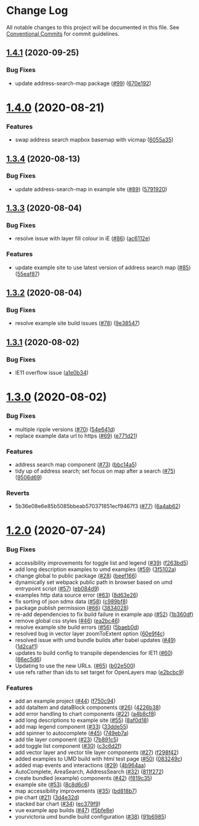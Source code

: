 # Change Log

All notable changes to this project will be documented in this file.
See [Conventional Commits](https://conventionalcommits.org) for commit guidelines.

## [1.4.1](https://github.com/dpc-sdp/myvic-components/compare/v1.4.0...v1.4.1) (2020-09-25)


### Bug Fixes

* update address-search-map package ([#99](https://github.com/dpc-sdp/myvic-components/issues/99)) ([670e192](https://github.com/dpc-sdp/myvic-components/commit/670e19210e15dfda6a55e71a2c52eefb996b8765))






# [1.4.0](https://github.com/dpc-sdp/myvic-components/compare/v1.3.4...v1.4.0) (2020-08-21)


### Features

* swap address search mapbox basemap with vicmap ([6055a35](https://github.com/dpc-sdp/myvic-components/commit/6055a35b5dd467f0a238d0024ed093dfc00cafa9))






## [1.3.4](https://github.com/dpc-sdp/myvic-components/compare/v1.3.3...v1.3.4) (2020-08-13)


### Bug Fixes

* update address-search-map in example site ([#89](https://github.com/dpc-sdp/myvic-components/issues/89)) ([5791920](https://github.com/dpc-sdp/myvic-components/commit/5791920ea3c4ed2bec64e5a5743f2b72712be553))






## [1.3.3](https://github.com/dpc-sdp/myvic-components/compare/v1.3.2...v1.3.3) (2020-08-04)


### Bug Fixes

* resolve issue with layer fill colour in iE ([#86](https://github.com/dpc-sdp/myvic-components/issues/86)) ([ac6112e](https://github.com/dpc-sdp/myvic-components/commit/ac6112eb6916c94cec057057d84caf142efc284c))


### Features

* update example site to use latest version of address search map ([#85](https://github.com/dpc-sdp/myvic-components/issues/85)) ([55eaf87](https://github.com/dpc-sdp/myvic-components/commit/55eaf87a3b3e17e99c64bfdeaefbff7d65252f65))





## [1.3.2](https://github.com/dpc-sdp/myvic-components/compare/v1.3.1...v1.3.2) (2020-08-04)


### Bug Fixes

* resolve example site build issues ([#78](https://github.com/dpc-sdp/myvic-components/issues/78)) ([9e38547](https://github.com/dpc-sdp/myvic-components/commit/9e385474cacc22155374c8dc93703f263286962d))





## [1.3.1](https://github.com/dpc-sdp/myvic-components/compare/v1.3.0...v1.3.1) (2020-08-02)


### Bug Fixes

* IE11 overflow issue ([a1e0b34](https://github.com/dpc-sdp/myvic-components/commit/a1e0b340919467c43db3501e4dae1bd5a2a36f1d))





# [1.3.0](https://github.com/dpc-sdp/myvic-components/compare/v1.1.3...v1.3.0) (2020-08-02)


### Bug Fixes

* multiple ripple versions ([#70](https://github.com/dpc-sdp/myvic-components/issues/70)) ([54e641d](https://github.com/dpc-sdp/myvic-components/commit/54e641d3c2bf4bb6b250290ac214def4fd350891))
* replace example data url to https ([#69](https://github.com/dpc-sdp/myvic-components/issues/69)) ([e771d21](https://github.com/dpc-sdp/myvic-components/commit/e771d21ee930b5477eb4e0c580b93c2ba11c9926))


### Features

* address search map component ([#73](https://github.com/dpc-sdp/myvic-components/issues/73)) ([bbc14a5](https://github.com/dpc-sdp/myvic-components/commit/bbc14a5b569cf8e7b2b4c1c606ba3125529189fb))
* tidy up of address search; set focus on map after a search ([#75](https://github.com/dpc-sdp/myvic-components/issues/75)) ([9506d69](https://github.com/dpc-sdp/myvic-components/commit/9506d6948f7d620fe45f01fcf5da7a7ef9e935c3))


### Reverts

* 5b36e08e6e85b5085bbeab570371851ecf9467f3 ([#77](https://github.com/dpc-sdp/myvic-components/issues/77)) ([6a4ab62](https://github.com/dpc-sdp/myvic-components/commit/6a4ab62e816b5b4b3f1e711d92a4465e4c0ce3d3))





# [1.2.0](https://github.com/dpc-sdp/myvic-components/compare/v1.1.3...v1.2.0) (2020-07-24)


### Bug Fixes

* accessibility improvements for toggle list and legend ([#39](https://github.com/dpc-sdp/myvic-components/issues/39)) ([f263bd5](https://github.com/dpc-sdp/myvic-components/commit/f263bd542d914a4d8eb0e76cf52b4d18301fcdc4))
* add long description examples to umd examples ([#59](https://github.com/dpc-sdp/myvic-components/issues/59)) ([3f5102a](https://github.com/dpc-sdp/myvic-components/commit/3f5102aeba15a70eaec272b853367e3b32a6ce43))
* change global to public package ([#28](https://github.com/dpc-sdp/myvic-components/issues/28)) ([beef166](https://github.com/dpc-sdp/myvic-components/commit/beef166e362f9ee39da93661dc820ee555bf8f9a))
* dynamically set webpack public path in browser based on umd entrypoint script ([#57](https://github.com/dpc-sdp/myvic-components/issues/57)) ([eb084d9](https://github.com/dpc-sdp/myvic-components/commit/eb084d95d3bf768d72a7c26a50cb19ff1d4225a2))
* examples http data source error ([#63](https://github.com/dpc-sdp/myvic-components/issues/63)) ([8d63e26](https://github.com/dpc-sdp/myvic-components/commit/8d63e2609a699474295086d1d7b7306d0f1986f0))
* fix sorting of json sdmx data ([#58](https://github.com/dpc-sdp/myvic-components/issues/58)) ([c989bf8](https://github.com/dpc-sdp/myvic-components/commit/c989bf874ff3b3e047bdb95ce7dd7630b6019274))
* package publish permission ([#66](https://github.com/dpc-sdp/myvic-components/issues/66)) ([3834028](https://github.com/dpc-sdp/myvic-components/commit/38340282f6ecb026619cd699635f134be50a6f01))
* re-add dependencies to fix build failure in example app ([#52](https://github.com/dpc-sdp/myvic-components/issues/52)) ([1b360df](https://github.com/dpc-sdp/myvic-components/commit/1b360dfe3426e7dd3cad526e75a880893a438f73))
* remove global css styles ([#46](https://github.com/dpc-sdp/myvic-components/issues/46)) ([ea2bc46](https://github.com/dpc-sdp/myvic-components/commit/ea2bc4669ba6218b4e831736c9d6a03d6cbd4298))
* resolve example site build errors ([#56](https://github.com/dpc-sdp/myvic-components/issues/56)) ([5baeb0d](https://github.com/dpc-sdp/myvic-components/commit/5baeb0d7204879aa93b5ecaa1b21c3a9720511e7))
* resolved bug in vector layer zoomToExtent option ([60e9f4c](https://github.com/dpc-sdp/myvic-components/commit/60e9f4ce7eedf33e39bf9cde2e1fb89302d960fa))
* resolved issue with umd bundle builds after babel updates ([#49](https://github.com/dpc-sdp/myvic-components/issues/49)) ([1d2caf1](https://github.com/dpc-sdp/myvic-components/commit/1d2caf1be1f17d06d5a00a50727393dd25ac2d8a))
* updates to build config to transpile dependencies for IE11 ([#60](https://github.com/dpc-sdp/myvic-components/issues/60)) ([66ec5d6](https://github.com/dpc-sdp/myvic-components/commit/66ec5d6b85ad8f59073114faec412663b33ffa32))
* Updating to use the new URLs. ([#65](https://github.com/dpc-sdp/myvic-components/issues/65)) ([b02e500](https://github.com/dpc-sdp/myvic-components/commit/b02e500dd27c26e3c67af81b58b18a9242ee73a7))
* use refs rather than ids to set target for OpenLayers map ([e2bcbc9](https://github.com/dpc-sdp/myvic-components/commit/e2bcbc9c12f8ad9bdbafacc0b01a017c585dfe20))


### Features

* add an example project ([#44](https://github.com/dpc-sdp/myvic-components/issues/44)) ([f750c94](https://github.com/dpc-sdp/myvic-components/commit/f750c9474c49c3096cf8f09c230b05d2a3dfbdec))
* add dataItem and dataBlock components ([#26](https://github.com/dpc-sdp/myvic-components/issues/26)) ([4226b38](https://github.com/dpc-sdp/myvic-components/commit/4226b382cae297a4962a979f7e319eef99d66500))
* add error handling to chart components ([#22](https://github.com/dpc-sdp/myvic-components/issues/22)) ([a4b8cf8](https://github.com/dpc-sdp/myvic-components/commit/a4b8cf8e32e726d9e0ac8418e0ee56c532bc0709))
* add long descriptions to example site ([#55](https://github.com/dpc-sdp/myvic-components/issues/55)) ([8af0d18](https://github.com/dpc-sdp/myvic-components/commit/8af0d182a6d3b561e7560f6f7ba01f59a5d1e102))
* add map legend component ([#33](https://github.com/dpc-sdp/myvic-components/issues/33)) ([33dde55](https://github.com/dpc-sdp/myvic-components/commit/33dde5518e2fc881b28758f77ebcc44b7cb337c8))
* add spinner to autocomplete ([#45](https://github.com/dpc-sdp/myvic-components/issues/45)) ([749eb7a](https://github.com/dpc-sdp/myvic-components/commit/749eb7a3a17afbd86f76ab2f6c85b3ad4ce8cd1d))
* add tile layer component ([#23](https://github.com/dpc-sdp/myvic-components/issues/23)) ([7b891c5](https://github.com/dpc-sdp/myvic-components/commit/7b891c55aabedddc4a14f32aaa12189e231bca12))
* add toggle list component ([#30](https://github.com/dpc-sdp/myvic-components/issues/30)) ([c3c6d2f](https://github.com/dpc-sdp/myvic-components/commit/c3c6d2fc84026d7ec50d54c80d377da9faa7259a))
* add vector layer and vector tile layer components ([#27](https://github.com/dpc-sdp/myvic-components/issues/27)) ([f298f42](https://github.com/dpc-sdp/myvic-components/commit/f298f42569a15bb4d46ce443f7d084cb5d8095d3))
* added examples to UMD build with html test page ([#50](https://github.com/dpc-sdp/myvic-components/issues/50)) ([083249c](https://github.com/dpc-sdp/myvic-components/commit/083249c89622e09f2ad78ce8cf7b3ee8d44722c8))
* added map events and interactions ([#29](https://github.com/dpc-sdp/myvic-components/issues/29)) ([4b964aa](https://github.com/dpc-sdp/myvic-components/commit/4b964aa3eb905c4ffcd0cecf8557042d73945518))
* AutoComplete, AreaSearch, AddressSearch ([#32](https://github.com/dpc-sdp/myvic-components/issues/32)) ([811f272](https://github.com/dpc-sdp/myvic-components/commit/811f272cdd271188b12a575a5ceca3fd96953116))
* create bundled (example) components ([#42](https://github.com/dpc-sdp/myvic-components/issues/42)) ([f819c35](https://github.com/dpc-sdp/myvic-components/commit/f819c356b2c53f0a75d04542f22d73dae4516569))
* example site ([#53](https://github.com/dpc-sdp/myvic-components/issues/53)) ([8c8d6c6](https://github.com/dpc-sdp/myvic-components/commit/8c8d6c6e56b8772cdacc303d689358fe74ee791d))
* map accessibility improvements ([#35](https://github.com/dpc-sdp/myvic-components/issues/35)) ([bd818b7](https://github.com/dpc-sdp/myvic-components/commit/bd818b771d3bd5ca91ec21703ff1edc93d028b74))
* pie chart ([#21](https://github.com/dpc-sdp/myvic-components/issues/21)) ([3d4e32d](https://github.com/dpc-sdp/myvic-components/commit/3d4e32d9c934d3a745f02e5cf46822dbb878c760))
* stacked bar chart ([#34](https://github.com/dpc-sdp/myvic-components/issues/34)) ([ec379f9](https://github.com/dpc-sdp/myvic-components/commit/ec379f9cd906374508339e16b70147bacafcaf74))
* vue example app builds ([#47](https://github.com/dpc-sdp/myvic-components/issues/47)) ([f5bfe8e](https://github.com/dpc-sdp/myvic-components/commit/f5bfe8e704da5e354f8cb99da938c44800a3b9e9))
* yourvictoria umd bundle build configuration ([#38](https://github.com/dpc-sdp/myvic-components/issues/38)) ([91b6985](https://github.com/dpc-sdp/myvic-components/commit/91b6985f0b3310e1db13968e5c60a4e007c191d2))
